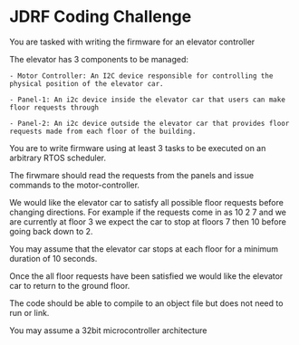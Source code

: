 # JDRF Coding Challenge

You are tasked with writing the firmware for an elevator controller

The elevator has 3 components to be managed:

    - Motor Controller: An I2C device responsible for controlling the physical position of the elevator car.

    - Panel-1: An i2c device inside the elevator car that users can make floor requests through

    - Panel-2: An i2c device outside the elevator car that provides floor requests made from each floor of the building.

You are to write firmware using at least 3 tasks to be executed on an arbitrary RTOS scheduler.

The firwmare should read the requests from the panels and issue commands to the motor-controller.

We would like the elevator car to satisfy all possible floor requests before changing directions.
For example if the requests come in as 10 2 7 and we are currently at floor 3 we expect the car to stop at floors 7 then 10 before going back down to 2.

You may assume that the elevator car stops at each floor for a minimum duration of 10 seconds.

Once the all floor requests have been satisfied we would like the elevator car to return to the ground floor.

The code should be able to compile to an object file but does not need to run or link.

You may assume a 32bit microcontroller architecture
